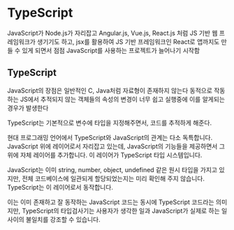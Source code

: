 # TypeScript

JavaScript가 Node.js가 자리잡고 Angular.js, Vue.js, React.js 처럼 JS 기반 웹 프레임워크가 생기기도 하고, jsx를 활용하여 JS 기반 프레임워크인 React로 앱까지도 만들 수 있게 되면서 점점 JavaScript를 사용하는 프로젝트가 늘어나기 시작함

## TypeScript
JavaScript의 장점은 일반적인 C, Java처럼 자료형이 존재하지 않는다
동적으로 작동하는 JS에서 추적되지 않는 객체들의 속성의 변경이 너무 쉽고 실행중에 이를 알게되는 경우가 발생한다

TypeScript는 기본적으로 변수에 타입을 지정해주면서, 코드를 추적하게 해준다.

현대 프로그래밍 언어에서 TypeScript와 JavaScript의 관계는 다소 독특합니다. JavaScript 위에 레이어로서 자리잡고 있는데, JavaScript의 기능들을 제공하면서 그 위에 자체 레이어를 추가합니다. 이 레이어가 TypeScript 타입 시스템입니다.

JavaScript는 이미 string, number, object, undefined 같은 원시 타입을 가지고 있지만, 전체 코드베이스에 일관되게 할당되었는지는 미리 확인해 주지 않습니다. TypeScript는 이 레이어로서 동작합니다.

이는 이미 존재하고 잘 동작하는 JavaScript 코드는 동시에 TypeScript 코드라는 의미지만, TypeScript의 타입검사기는 사용자가 생각한 일과 JavaScript가 실제로 하는 일 사이의 불일치를 강조할 수 있습니다.
